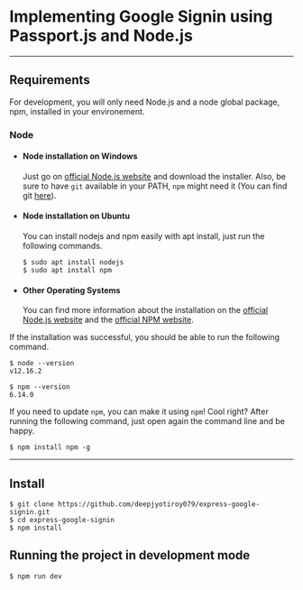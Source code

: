 # Implementing Google Signin using Passport.js and Node.js

---
## Requirements

For development, you will only need Node.js and a node global package, npm, installed in your environement.

### Node
- #### Node installation on Windows

  Just go on [official Node.js website](https://nodejs.org/) and download the installer.
Also, be sure to have `git` available in your PATH, `npm` might need it (You can find git [here](https://git-scm.com/)).

- #### Node installation on Ubuntu

  You can install nodejs and npm easily with apt install, just run the following commands.

      $ sudo apt install nodejs
      $ sudo apt install npm

- #### Other Operating Systems
  You can find more information about the installation on the [official Node.js website](https://nodejs.org/) and the [official NPM website](https://npmjs.org/).

If the installation was successful, you should be able to run the following command.

    $ node --version
    v12.16.2

    $ npm --version
    6.14.0

If you need to update `npm`, you can make it using `npm`! Cool right? After running the following command, just open again the command line and be happy.

    $ npm install npm -g

---
## Install

    $ git clone https://github.com/deepjyotiroy079/express-google-signin.git
    $ cd express-google-signin
    $ npm install

## Running the project in development mode

    $ npm run dev
